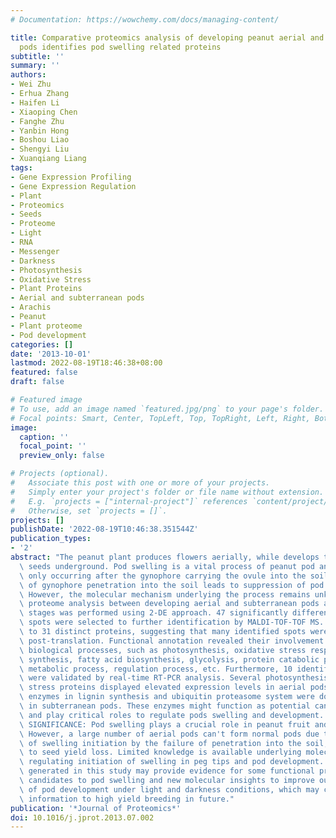 ```yaml
---
# Documentation: https://wowchemy.com/docs/managing-content/

title: Comparative proteomics analysis of developing peanut aerial and subterranean
  pods identifies pod swelling related proteins
subtitle: ''
summary: ''
authors:
- Wei Zhu
- Erhua Zhang
- Haifen Li
- Xiaoping Chen
- Fanghe Zhu
- Yanbin Hong
- Boshou Liao
- Shengyi Liu
- Xuanqiang Liang
tags:
- Gene Expression Profiling
- Gene Expression Regulation
- Plant
- Proteomics
- Seeds
- Proteome
- Light
- RNA
- Messenger
- Darkness
- Photosynthesis
- Oxidative Stress
- Plant Proteins
- Aerial and subterranean pods
- Arachis
- Peanut
- Plant proteome
- Pod development
categories: []
date: '2013-10-01'
lastmod: 2022-08-19T18:46:38+08:00
featured: false
draft: false

# Featured image
# To use, add an image named `featured.jpg/png` to your page's folder.
# Focal points: Smart, Center, TopLeft, Top, TopRight, Left, Right, BottomLeft, Bottom, BottomRight.
image:
  caption: ''
  focal_point: ''
  preview_only: false

# Projects (optional).
#   Associate this post with one or more of your projects.
#   Simply enter your project's folder or file name without extension.
#   E.g. `projects = ["internal-project"]` references `content/project/deep-learning/index.md`.
#   Otherwise, set `projects = []`.
projects: []
publishDate: '2022-08-19T10:46:38.351544Z'
publication_types:
- '2'
abstract: "The peanut plant produces flowers aerially, while develops the fruits and\
  \ seeds underground. Pod swelling is a vital process of peanut pod and seed development\
  \ only occurring after the gynophore carrying the ovule into the soil. The failure\
  \ of gynophore penetration into the soil leads to suppression of pod swelling initiation.\
  \ However, the molecular mechanism underlying the process remains unknown. A comparative\
  \ proteome analysis between developing aerial and subterranean pods at various developmental\
  \ stages was performed using 2-DE approach. 47 significantly differentially expressed\
  \ spots were selected to further identification by MALDI-TOF-TOF MS. They were corresponded\
  \ to 31 distinct proteins, suggesting that many identified spots were modified in\
  \ post-translation. Functional annotation revealed their involvement in twelve important\
  \ biological processes, such as photosynthesis, oxidative stress response, lignin\
  \ synthesis, fatty acid biosynthesis, glycolysis, protein catabolic process, cellular\
  \ metabolic process, regulation process, etc. Furthermore, 10 identified proteins\
  \ were validated by real-time RT-PCR analysis. Several photosynthesis and oxidative\
  \ stress proteins displayed elevated expression levels in aerial pods. Otherwise,\
  \ enzymes in lignin synthesis and ubiquitin proteasome system were down-accumulation\
  \ in subterranean pods. These enzymes might function as potential candidate proteins\
  \ and play critical roles to regulate pods swelling and development. BIOLOGICAL\
  \ SIGNIFICANCE: Pod swelling plays a crucial role in peanut fruit and seed development.\
  \ However, a large number of aerial pods can't form normal pods due to suppression\
  \ of swelling initiation by the failure of penetration into the soil, thereby causing\
  \ to seed yield loss. Limited knowledge is available underlying molecular mechanism\
  \ regulating initiation of swelling in peg tips and pod development. The results\
  \ generated in this study may provide evidence for some functional proteins as potential\
  \ candidates to pod swelling and new molecular insights to improve our understanding\
  \ of pod development under light and darkness conditions, which may contribute valuable\
  \ information to high yield breeding in future."
publication: '*Journal of Proteomics*'
doi: 10.1016/j.jprot.2013.07.002
---
```

